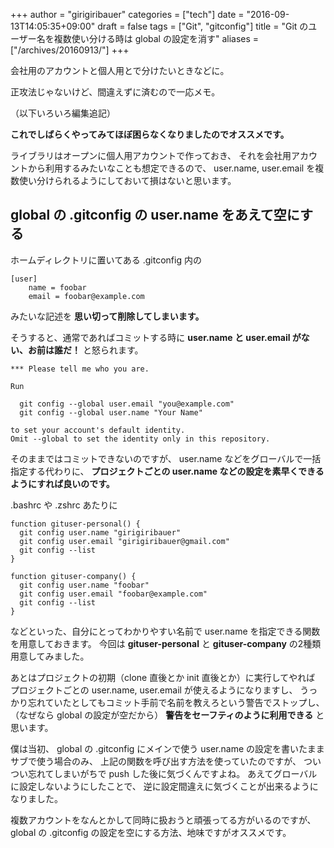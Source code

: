 +++
author = "girigiribauer"
categories = ["tech"]
date = "2016-09-13T14:05:35+09:00"
draft = false
tags = ["Git", "gitconfig"]
title = "Git のユーザー名を複数使い分ける時は global の設定を消す"
aliases = ["/archives/20160913/"]
+++

会社用のアカウントと個人用とで分けたいときなどに。

正攻法じゃないけど、間違えずに済むので一応メモ。

（以下いろいろ編集追記）

**これでしばらくやってみてほぼ困らなくなりましたのでオススメです。**

ライブラリはオープンに個人用アカウントで作っておき、
それを会社用アカウントから利用するみたいなことも想定できるので、
user.name, user.email を複数使い分けられるようにしておいて損はないと思います。



## global の .gitconfig の user.name をあえて空にする

ホームディレクトリに置いてある .gitconfig 内の

	[user]
		name = foobar
		email = foobar@example.com

みたいな記述を **思い切って削除してしまいます。**

そうすると、通常であればコミットする時に
**user.name と user.email がない、お前は誰だ！** と怒られます。

	*** Please tell me who you are.

	Run

	  git config --global user.email "you@example.com"
	  git config --global user.name "Your Name"

	to set your account's default identity.
	Omit --global to set the identity only in this repository.

そのままではコミットできないのですが、
user.name などをグローバルで一括指定する代わりに、
**プロジェクトごとの user.name などの設定を素早くできるようにすれば良いのです。**

.bashrc や .zshrc あたりに

	function gituser-personal() {
	  git config user.name "girigiribauer"
	  git config user.email "girigiribauer@gmail.com"
	  git config --list
	}

	function gituser-company() {
	  git config user.name "foobar"
	  git config user.email "foobar@example.com"
	  git config --list
	}

などといった、自分にとってわかりやすい名前で user.name を指定できる関数を用意しておきます。
今回は **gituser-personal** と **gituser-company** の2種類用意してみました。

あとはプロジェクトの初期（clone 直後とか init 直後とか）に実行してやれば
プロジェクトごとの user.name, user.email が使えるようになりますし、
うっかり忘れていたとしてもコミット手前で名前を教えろという警告でストップし、
（なぜなら global の設定が空だから）
**警告をセーフティのように利用できる** と思います。

僕は当初、 global の .gitconfig にメインで使う user.name の設定を書いたまま
サブで使う場合のみ、
上記の関数を呼び出す方法を使っていたのですが、
ついつい忘れてしまいがちで push した後に気づくんですよね。
あえてグローバルに設定しないようにしたことで、
逆に設定間違えに気づくことが出来るようになりました。

複数アカウントをなんとかして同時に扱おうと頑張ってる方がいるのですが、
global の .gitconfig の設定を空にする方法、地味ですがオススメです。
